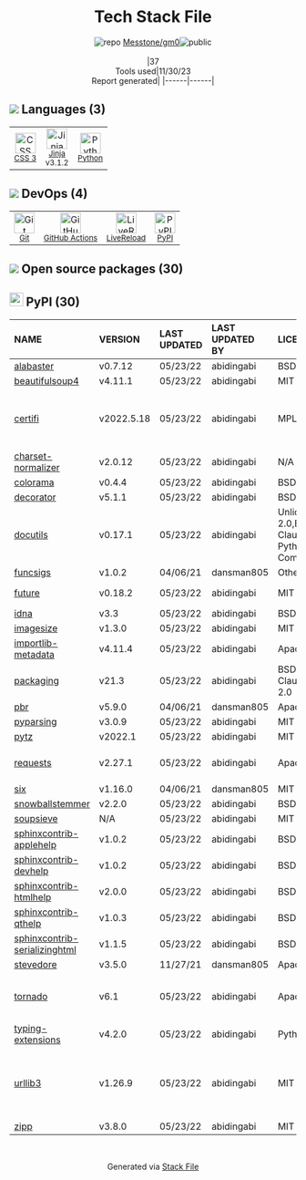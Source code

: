 <!--
&lt;--- Readme.md Snippet without images Start ---&gt;
## Tech Stack
Messtone/gm0 is built on the following main stack:

- [Python](https://www.python.org) – Languages
- [Jinja](https://palletsprojects.com/p/jinja/) – Templating Languages & Extensions
- [LiveReload](http://livereload.com) – Live Reloading
- [GitHub Actions](https://github.com/features/actions) – Continuous Integration

Full tech stack [here](/techstack.md)

&lt;--- Readme.md Snippet without images End ---&gt;

&lt;--- Readme.md Snippet with images Start ---&gt;
## Tech Stack
Messtone/gm0 is built on the following main stack:

- <img width='25' height='25' src='https://img.stackshare.io/service/993/pUBY5pVj.png' alt='Python'/> [Python](https://www.python.org) – Languages
- <img width='25' height='25' src='https://img.stackshare.io/service/2303/New_Project__20_.png' alt='Jinja'/> [Jinja](https://palletsprojects.com/p/jinja/) – Templating Languages & Extensions
- <img width='25' height='25' src='https://img.stackshare.io/service/2601/128.png' alt='LiveReload'/> [LiveReload](http://livereload.com) – Live Reloading
- <img width='25' height='25' src='https://img.stackshare.io/service/11563/actions.png' alt='GitHub Actions'/> [GitHub Actions](https://github.com/features/actions) – Continuous Integration

Full tech stack [here](/techstack.md)

&lt;--- Readme.md Snippet with images End ---&gt;
-->
<div align="center">

# Tech Stack File
![](https://img.stackshare.io/repo.svg "repo") [Messtone/gm0](https://github.com/Messtone/gm0)![](https://img.stackshare.io/public_badge.svg "public")
<br/><br/>
|37<br/>Tools used|11/30/23 <br/>Report generated|
|------|------|
</div>

## <img src='https://img.stackshare.io/languages.svg'/> Languages (3)
<table><tr>
  <td align='center'>
  <img width='36' height='36' src='https://img.stackshare.io/service/6727/css.png' alt='CSS 3'>
  <br>
  <sub><a href="https://developer.mozilla.org/en-US/docs/Web/CSS/CSS3">CSS 3</a></sub>
  <br>
  <sub></sub>
</td>

<td align='center'>
  <img width='36' height='36' src='https://img.stackshare.io/service/2303/New_Project__20_.png' alt='Jinja'>
  <br>
  <sub><a href="https://palletsprojects.com/p/jinja/">Jinja</a></sub>
  <br>
  <sub>v3.1.2</sub>
</td>

<td align='center'>
  <img width='36' height='36' src='https://img.stackshare.io/service/993/pUBY5pVj.png' alt='Python'>
  <br>
  <sub><a href="https://www.python.org">Python</a></sub>
  <br>
  <sub></sub>
</td>

</tr>
</table>

## <img src='https://img.stackshare.io/devops.svg'/> DevOps (4)
<table><tr>
  <td align='center'>
  <img width='36' height='36' src='https://img.stackshare.io/service/1046/git.png' alt='Git'>
  <br>
  <sub><a href="http://git-scm.com/">Git</a></sub>
  <br>
  <sub></sub>
</td>

<td align='center'>
  <img width='36' height='36' src='https://img.stackshare.io/service/11563/actions.png' alt='GitHub Actions'>
  <br>
  <sub><a href="https://github.com/features/actions">GitHub Actions</a></sub>
  <br>
  <sub></sub>
</td>

<td align='center'>
  <img width='36' height='36' src='https://img.stackshare.io/service/2601/128.png' alt='LiveReload'>
  <br>
  <sub><a href="http://livereload.com">LiveReload</a></sub>
  <br>
  <sub></sub>
</td>

<td align='center'>
  <img width='36' height='36' src='https://img.stackshare.io/service/12572/-RIWgodF_400x400.jpg' alt='PyPI'>
  <br>
  <sub><a href="https://pypi.org/">PyPI</a></sub>
  <br>
  <sub></sub>
</td>

</tr>
</table>


## <img src='https://img.stackshare.io/group.svg' /> Open source packages (30)</h2>

## <img width='24' height='24' src='https://img.stackshare.io/service/12572/-RIWgodF_400x400.jpg'/> PyPI (30)

|NAME|VERSION|LAST UPDATED|LAST UPDATED BY|LICENSE|VULNERABILITIES|
|:------|:------|:------|:------|:------|:------|
|[alabaster](https://pypi.org/project/alabaster)|v0.7.12|05/23/22|abidingabi |BSD-3-Clause|N/A|
|[beautifulsoup4](https://pypi.org/project/beautifulsoup4)|v4.11.1|05/23/22|abidingabi |MIT|N/A|
|[certifi](https://pypi.org/project/certifi)|v2022.5.18|05/23/22|abidingabi |MPL-2.0|[CVE-2023-37920](https://github.com/advisories/GHSA-xqr8-7jwr-rhp7) (High)<br/>[CVE-2022-23491](https://github.com/advisories/GHSA-43fp-rhv2-5gv8) (Moderate)|
|[charset-normalizer](https://pypi.org/project/charset-normalizer)|v2.0.12|05/23/22|abidingabi |N/A|N/A|
|[colorama](https://pypi.org/project/colorama)|v0.4.4|05/23/22|abidingabi |BSD-3-Clause|N/A|
|[decorator](https://pypi.org/project/decorator)|v5.1.1|05/23/22|abidingabi |BSD-2-Clause|N/A|
|[docutils](https://pypi.org/project/docutils)|v0.17.1|05/23/22|abidingabi |Unlicense,Python-2.0,BSD-2-Clause,CNRI-Python-GPL-Compatible|N/A|
|[funcsigs](https://pypi.org/project/funcsigs)|v1.0.2|04/06/21|dansman805 |Other|N/A|
|[future](https://pypi.org/project/future)|v0.18.2|05/23/22|abidingabi |MIT|[CVE-2022-40899](https://github.com/advisories/GHSA-v3c5-jqr6-7qm8) (High)|
|[idna](https://pypi.org/project/idna)|v3.3|05/23/22|abidingabi |BSD-3-Clause|N/A|
|[imagesize](https://pypi.org/project/imagesize)|v1.3.0|05/23/22|abidingabi |MIT|N/A|
|[importlib-metadata](https://pypi.org/project/importlib-metadata)|v4.11.4|05/23/22|abidingabi |Apache-2.0|N/A|
|[packaging](https://pypi.org/project/packaging)|v21.3|05/23/22|abidingabi |BSD-3-Clause,Apache-2.0|N/A|
|[pbr](https://pypi.org/project/pbr)|v5.9.0|04/06/21|dansman805 |Apache-2.0|N/A|
|[pyparsing](https://pypi.org/project/pyparsing)|v3.0.9|05/23/22|abidingabi |MIT|N/A|
|[pytz](https://pypi.org/project/pytz)|v2022.1|05/23/22|abidingabi |MIT|N/A|
|[requests](https://pypi.org/project/requests)|v2.27.1|05/23/22|abidingabi |Apache-2.0|[CVE-2023-32681](https://github.com/advisories/GHSA-j8r2-6x86-q33q) (Moderate)|
|[six](https://pypi.org/project/six)|v1.16.0|04/06/21|dansman805 |MIT|N/A|
|[snowballstemmer](https://pypi.org/project/snowballstemmer)|v2.2.0|05/23/22|abidingabi |BSD-3-Clause|N/A|
|[soupsieve](https://pypi.org/project/soupsieve)|N/A|05/23/22|abidingabi |MIT|N/A|
|[sphinxcontrib-applehelp](https://pypi.org/project/sphinxcontrib-applehelp)|v1.0.2|05/23/22|abidingabi |BSD-2-Clause|N/A|
|[sphinxcontrib-devhelp](https://pypi.org/project/sphinxcontrib-devhelp)|v1.0.2|05/23/22|abidingabi |BSD-2-Clause|N/A|
|[sphinxcontrib-htmlhelp](https://pypi.org/project/sphinxcontrib-htmlhelp)|v2.0.0|05/23/22|abidingabi |BSD-2-Clause|N/A|
|[sphinxcontrib-qthelp](https://pypi.org/project/sphinxcontrib-qthelp)|v1.0.3|05/23/22|abidingabi |BSD-2-Clause|N/A|
|[sphinxcontrib-serializinghtml](https://pypi.org/project/sphinxcontrib-serializinghtml)|v1.1.5|05/23/22|abidingabi |BSD-2-Clause|N/A|
|[stevedore](https://pypi.org/project/stevedore)|v3.5.0|11/27/21|dansman805 |Apache-2.0|N/A|
|[tornado](https://pypi.org/project/tornado)|v6.1|05/23/22|abidingabi |Apache-2.0|[](https://github.com/advisories/GHSA-qppv-j76h-2rpx) (Moderate)<br/>[CVE-2023-28370](https://github.com/advisories/GHSA-hj3f-6gcp-jg8j) (Moderate)|
|[typing-extensions](https://pypi.org/project/typing-extensions)|v4.2.0|05/23/22|abidingabi |Python-2.0|N/A|
|[urllib3](https://pypi.org/project/urllib3)|v1.26.9|05/23/22|abidingabi |MIT|[CVE-2023-45803](https://github.com/advisories/GHSA-g4mx-q9vg-27p4) (Moderate)<br/>[CVE-2023-43804](https://github.com/advisories/GHSA-v845-jxx5-vc9f) (Moderate)|
|[zipp](https://pypi.org/project/zipp)|v3.8.0|05/23/22|abidingabi |MIT|N/A|

<br/>
<div align='center'>

Generated via [Stack File](https://github.com/marketplace/stack-file)
